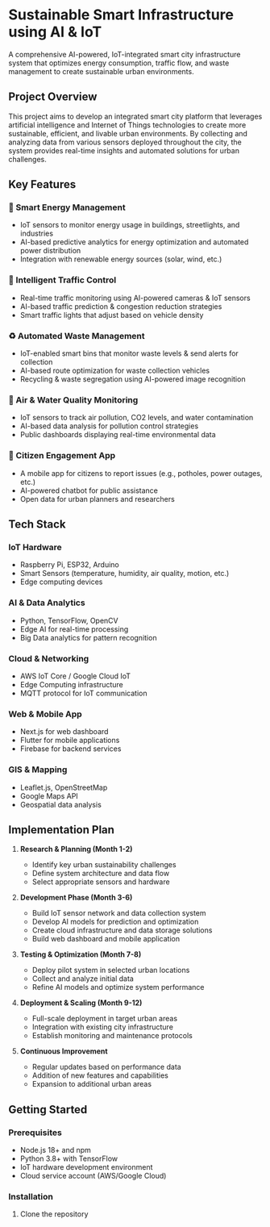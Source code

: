 # Sustainable Smart Infrastructure using AI & IoT

A comprehensive AI-powered, IoT-integrated smart city infrastructure system that optimizes energy consumption, traffic flow, and waste management to create sustainable urban environments.

## Project Overview

This project aims to develop an integrated smart city platform that leverages artificial intelligence and Internet of Things technologies to create more sustainable, efficient, and livable urban environments. By collecting and analyzing data from various sensors deployed throughout the city, the system provides real-time insights and automated solutions for urban challenges.

## Key Features

### 🔋 Smart Energy Management
- IoT sensors to monitor energy usage in buildings, streetlights, and industries
- AI-based predictive analytics for energy optimization and automated power distribution
- Integration with renewable energy sources (solar, wind, etc.)

### 🚦 Intelligent Traffic Control
- Real-time traffic monitoring using AI-powered cameras & IoT sensors
- AI-based traffic prediction & congestion reduction strategies
- Smart traffic lights that adjust based on vehicle density

### ♻️ Automated Waste Management
- IoT-enabled smart bins that monitor waste levels & send alerts for collection
- AI-based route optimization for waste collection vehicles
- Recycling & waste segregation using AI-powered image recognition

### 💨 Air & Water Quality Monitoring
- IoT sensors to track air pollution, CO2 levels, and water contamination
- AI-based data analysis for pollution control strategies
- Public dashboards displaying real-time environmental data

### 📱 Citizen Engagement App
- A mobile app for citizens to report issues (e.g., potholes, power outages, etc.)
- AI-powered chatbot for public assistance
- Open data for urban planners and researchers

## Tech Stack

### IoT Hardware
- Raspberry Pi, ESP32, Arduino
- Smart Sensors (temperature, humidity, air quality, motion, etc.)
- Edge computing devices

### AI & Data Analytics
- Python, TensorFlow, OpenCV
- Edge AI for real-time processing
- Big Data analytics for pattern recognition

### Cloud & Networking
- AWS IoT Core / Google Cloud IoT
- Edge Computing infrastructure
- MQTT protocol for IoT communication

### Web & Mobile App
- Next.js for web dashboard
- Flutter for mobile applications
- Firebase for backend services

### GIS & Mapping
- Leaflet.js, OpenStreetMap
- Google Maps API
- Geospatial data analysis

## Implementation Plan

1. **Research & Planning (Month 1-2)**
   - Identify key urban sustainability challenges
   - Define system architecture and data flow
   - Select appropriate sensors and hardware

2. **Development Phase (Month 3-6)**
   - Build IoT sensor network and data collection system
   - Develop AI models for prediction and optimization
   - Create cloud infrastructure and data storage solutions
   - Build web dashboard and mobile application

3. **Testing & Optimization (Month 7-8)**
   - Deploy pilot system in selected urban locations
   - Collect and analyze initial data
   - Refine AI models and optimize system performance

4. **Deployment & Scaling (Month 9-12)**
   - Full-scale deployment in target urban areas
   - Integration with existing city infrastructure
   - Establish monitoring and maintenance protocols

5. **Continuous Improvement**
   - Regular updates based on performance data
   - Addition of new features and capabilities
   - Expansion to additional urban areas

## Getting Started

### Prerequisites
- Node.js 18+ and npm
- Python 3.8+ with TensorFlow
- IoT hardware development environment
- Cloud service account (AWS/Google Cloud)

### Installation

1. Clone the repository

